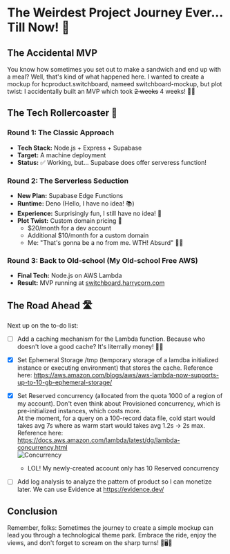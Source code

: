 # The Weirdest Project Journey Ever... Till Now! 🎢

## The Accidental MVP

You know how sometimes you set out to make a sandwich and end up with a meal? Well, that's kind of what happened here. I wanted to create a mockup for hcproduct.switchboard, nameed switchboard-mockup, but plot twist: I accidentally built an MVP which took ~~2 weeks~~ 4 weeks! 🤦‍♂️

## The Tech Rollercoaster 🎢

### Round 1: The Classic Approach

- **Tech Stack:** Node.js + Express + Supabase
- **Target:** A machine deployment
- **Status:** ✅ Working, but... Supabase does offer serveress function!

### Round 2: The Serverless Seduction

- **New Plan:** Supabase Edge Functions
- **Runtime:** Deno (Hello, I have no idea! 📚)
- **Experience:** Surprisingly fun, I still have no idea! 🎉
- **Plot Twist:** Custom domain pricing 💸
  - $20/month for a dev account
  - Additional $10/month for a custom domain
  - Me: "That's gonna be a no from me. WTH! Absurd" 🙅‍♂️

### Round 3: Back to Old-school (My Old-school Free AWS)

- **Final Tech:** Node.js on AWS Lambda
- **Result:** MVP running at [switchboard.harrycorn.com](https://switchboard.harrycorn.com)

## The Road Ahead 🛣️

Next up on the to-do list:

- [ ] Add a caching mechanism for the Lambda function. Because who doesn't love a good cache? It's literrally money! 🍪💾
- [x] Set Ephemeral Storage /tmp (temporary storage of a lamdba initialized instance or executing environment) that stores the cache. Reference here: https://aws.amazon.com/blogs/aws/aws-lambda-now-supports-up-to-10-gb-ephemeral-storage/
- [x] Set Reserved concurrency (allocated from the quota 1000 of a region of my account). Don't even think about Provisioned concurrency, which is pre-initialized instances, which costs more.\
       At the moment, for a query on a 100-record data file, cold start would takes avg 7s where as warm start would takes avg 1.2s -> 2s max. \
       Reference here: https://docs.aws.amazon.com/lambda/latest/dg/lambda-concurrency.html \
       ![ Concurrency](https://docs.aws.amazon.com/images/lambda/latest/dg/images/concurrency-7-reserved-vs-provisioned.png)

  - LOL! My newly-created account only has 10 Reserved concurrency

- [ ] Add log analysis to analyze the pattern of product so I can monetize later. We can use Evidence at https://evidence.dev/

## Conclusion

Remember, folks: Sometimes the journey to create a simple mockup can lead you through a technological theme park. Embrace the ride, enjoy the views, and don't forget to scream on the sharp turns! 🎢🖥️🚀
